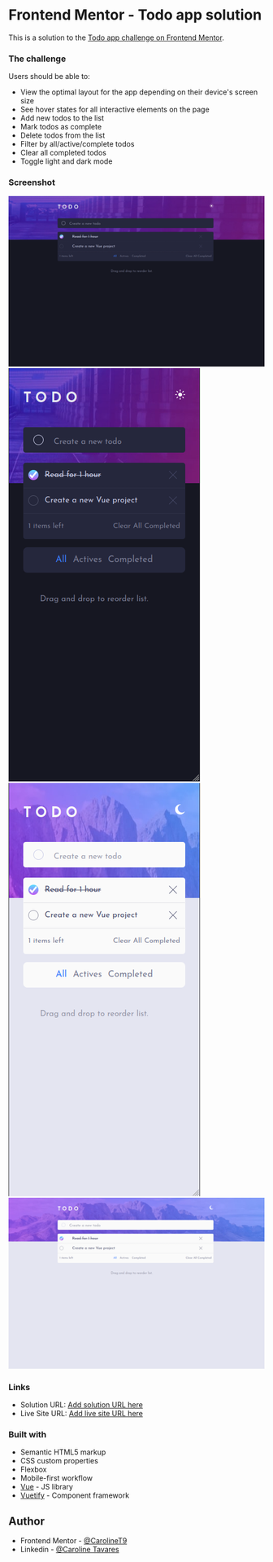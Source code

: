 # Frontend Mentor - Todo app solution

This is a solution to the [Todo app challenge on Frontend Mentor](https://www.frontendmentor.io/challenges/todo-app-Su1_KokOW).


### The challenge

Users should be able to:

- View the optimal layout for the app depending on their device's screen size
- See hover states for all interactive elements on the page
- Add new todos to the list
- Mark todos as complete
- Delete todos from the list
- Filter by all/active/complete todos
- Clear all completed todos
- Toggle light and dark mode


### Screenshot

![](./public/Layout/DarkDesktop.png)
![](./public/Layout/DarkMobile.png)
![](./public/Layout/LightMobile.png)
![](./public/Layout/LightDesktop.png)



### Links

- Solution URL: [Add solution URL here](https://www.frontendmentor.io/solutions/--responsive-layout-flexcss-darkmodevuetify-componentsvue-8F-Y693rOP)
- Live Site URL: [Add live site URL here](https://todo-app-frontend-mentor-rho.vercel.app/)



### Built with

- Semantic HTML5 markup
- CSS custom properties
- Flexbox
- Mobile-first workflow
- [Vue](https://vuejs.org/) - JS library
- [Vuetify](https://nextjs.org/) - Component framework 



## Author


- Frontend Mentor - [@CarolineT9](https://www.frontendmentor.io/profile/yourusername)
- Linkedin - [@Caroline Tavares](https://www.linkedin.com/in/caroline-tavares-65150b189/)

